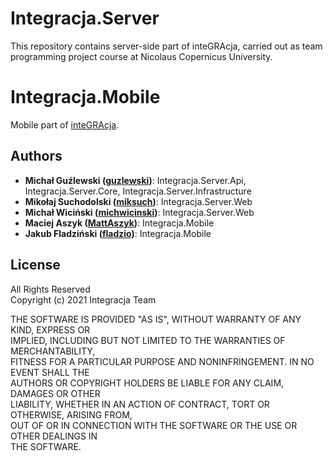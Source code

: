 # Integracja.Server
This repository contains server-side part of inteGRAcja, carried out as team programming project course at Nicolaus Copernicus University.

# Integracja.Mobile
Mobile part of [inteGRAcja](https://github.com/MattAszyk/Integracja.Mobile).

## Authors

- **Michał Guźlewski ([guzlewski](https://github.com/guzlewski))**: Integracja.Server.Api, Integracja.Server.Core, Integracja.Server.Infrastructure  
- **Mikołaj Suchodolski ([miksuch](https://github.com/miksuch))**: Integracja.Server.Web 
- **Michał Wiciński ([michwicinski](https://github.com/michwicinski))**: Integracja.Server.Web
- **Maciej Aszyk ([MattAszyk](https://github.com/MattAszyk))**: Integracja.Mobile
- **Jakub Fladziński ([fladzio](https://github.com/fladzio))**: Integracja.Mobile

## License

All Rights Reserved  
Copyright (c) 2021 Integracja Team  
  
THE SOFTWARE IS PROVIDED "AS IS", WITHOUT WARRANTY OF ANY KIND, EXPRESS OR  
IMPLIED, INCLUDING BUT NOT LIMITED TO THE WARRANTIES OF MERCHANTABILITY,  
FITNESS FOR A PARTICULAR PURPOSE AND NONINFRINGEMENT. IN NO EVENT SHALL THE  
AUTHORS OR COPYRIGHT HOLDERS BE LIABLE FOR ANY CLAIM, DAMAGES OR OTHER  
LIABILITY, WHETHER IN AN ACTION OF CONTRACT, TORT OR OTHERWISE, ARISING FROM,  
OUT OF OR IN CONNECTION WITH THE SOFTWARE OR THE USE OR OTHER DEALINGS IN  
THE SOFTWARE.
